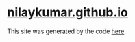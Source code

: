 # [nilaykumar.github.io](https://nilaykumar.github.io/)

This site was generated by the code
[here](https://github.com/nilaykumar/website-generator).
